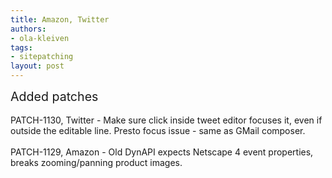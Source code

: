 ```yaml
---
title: Amazon, Twitter
authors:
- ola-kleiven
tags:
- sitepatching
layout: post
---
```

<span style="font-size: 140%">Added patches</span><br/><br/>PATCH-1130, Twitter - Make sure click inside tweet editor focuses it, even if outside the editable line. Presto focus issue - same as GMail composer.<br/><br/>PATCH-1129, Amazon - Old DynAPI expects Netscape 4 event properties, breaks zooming/panning product images.
